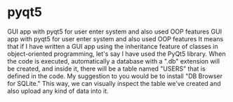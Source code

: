 # pyqt5
 GUI app with pyqt5 for user enter system and also used OOP features 
GUI app with pyqt5 for user enter system and also used OOP features It means that if I have written a GUI app using the inheritance feature of classes in object-oriented programming, let's say I have used the PyQt5 library. When the code is executed, automatically a database with a ".db" extension will be created, and inside it, there will be a table named "USERS" that is defined in the code. My suggestion to you would be to install "DB Browser for SQLite." This way, we can visually inspect the table we've created and also upload any kind of data into it.

